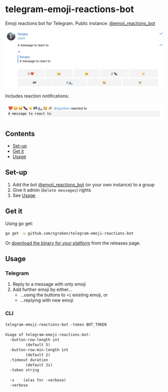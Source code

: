# telegram-emoji-reactions-bot

Emoji reactions bot for Telegram. Public instance: [@emoji_reactions_bot](https://t.me/emoji_reactions_bot)

![screenshot](docs/shot.png)

Includes reaction notifications:

![screenshot](docs/notification.png)

## Contents

- [Set-up](#set-up)
- [Get it](#get-it)
- [Usage](#usage)

## Set-up

1. Add the bot [@emoji_reactions_bot](https://t.me/emoji_reactions_bot) (or your own instance) to a group
2. Give it admin (`Delete messages`) rights
3. See [Usage](#usage)

## Get it

Using go get:

```bash
go get -u github.com/sgreben/telegram-emoji-reactions-bot
```

Or [download the binary for your platform](https://github.com/sgreben/telegram-emoji-reactions-bot/releases/latest) from the releases page.

## Usage

### Telegram

1. Reply to a message with only emoji
2. Add further emoji by either...
   - ...using the buttons to `+1` existing emoji, or
   - ...replying with new emoji

### CLI

```text
telegram-emoji-reactions-bot -token BOT_TOKEN

Usage of telegram-emoji-reactions-bot:
  -button-row-length int
    	 (default 5)
  -button-row-min-length int
    	 (default 2)
  -timeout duration
    	 (default 2s)
  -token string
    	
  -v	(alas for -verbose)
  -verbose
    	
```
